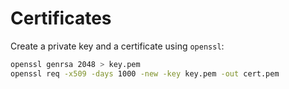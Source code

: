 # Certificates
Create a private key and a certificate using `openssl`:

```sh
openssl genrsa 2048 > key.pem
openssl req -x509 -days 1000 -new -key key.pem -out cert.pem
```